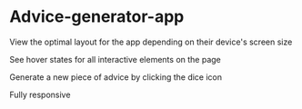 # Advice-generator-app

View the optimal layout for the app depending on their device's screen size

See hover states for all interactive elements on the page

Generate a new piece of advice by clicking the dice icon

Fully responsive
